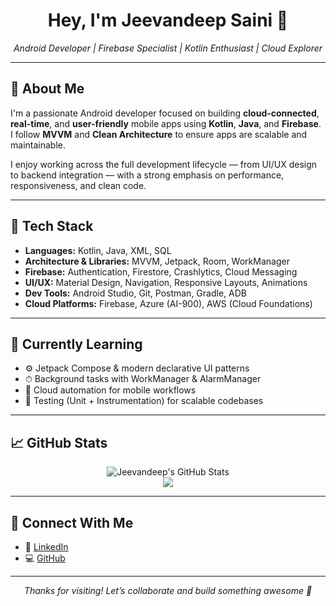 <!-- README.md for Jeevandeep Saini -->

<h1 align="center">Hey, I'm Jeevandeep Saini 👋</h1>
<p align="center">
  <em>Android Developer | Firebase Specialist | Kotlin Enthusiast | Cloud Explorer</em><br>
</p>

---

## 🚀 About Me

I'm a passionate Android developer focused on building **cloud-connected**, **real-time**, and **user-friendly** mobile apps using **Kotlin**, **Java**, and **Firebase**. I follow **MVVM** and **Clean Architecture** to ensure apps are scalable and maintainable.

I enjoy working across the full development lifecycle — from UI/UX design to backend integration — with a strong emphasis on performance, responsiveness, and clean code.

---

## 🧰 Tech Stack

- **Languages:** Kotlin, Java, XML, SQL  
- **Architecture & Libraries:** MVVM, Jetpack, Room, WorkManager  
- **Firebase:** Authentication, Firestore, Crashlytics, Cloud Messaging  
- **UI/UX:** Material Design, Navigation, Responsive Layouts, Animations  
- **Dev Tools:** Android Studio, Git, Postman, Gradle, ADB  
- **Cloud Platforms:** Firebase, Azure (AI-900), AWS (Cloud Foundations)

---

## 🌱 Currently Learning

- ⚙️ Jetpack Compose & modern declarative UI patterns  
- ⏱ Background tasks with WorkManager & AlarmManager  
- 🧠 Cloud automation for mobile workflows  
- 🧪 Testing (Unit + Instrumentation) for scalable codebases

---

## 📈 GitHub Stats

<p align="center">
  <img src="https://github-readme-stats.vercel.app/api?username=jeevandeepsaini&show_icons=true&theme=radical" alt="Jeevandeep's GitHub Stats" />
  <br/>
  <img src="https://github-readme-streak-stats.herokuapp.com?user=jeevandeepsaini&theme=radical" />
</p>

---

## 🤝 Connect With Me

- 💼 [LinkedIn](https://www.linkedin.com/in/jeevandeepsaini/)
- 💻 [GitHub](https://github.com/jeevandeepsaini)

---

<p align="center">
  <i>Thanks for visiting! Let’s collaborate and build something awesome 🚀</i>
</p>
